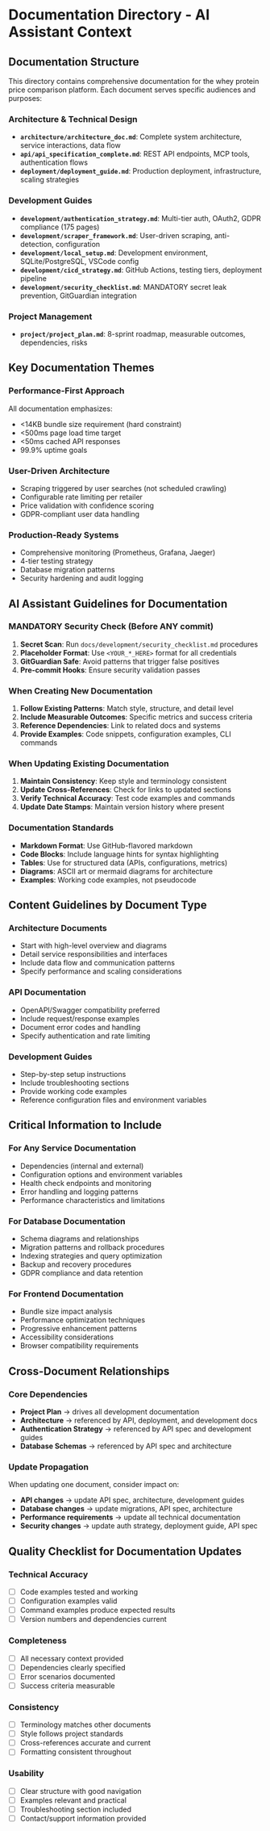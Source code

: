 # Documentation Directory - AI Assistant Context

## Documentation Structure

This directory contains comprehensive documentation for the whey protein price comparison platform. Each document serves specific audiences and purposes:

### Architecture & Technical Design
- **`architecture/architecture_doc.md`**: Complete system architecture, service interactions, data flow
- **`api/api_specification_complete.md`**: REST API endpoints, MCP tools, authentication flows
- **`deployment/deployment_guide.md`**: Production deployment, infrastructure, scaling strategies

### Development Guides  
- **`development/authentication_strategy.md`**: Multi-tier auth, OAuth2, GDPR compliance (175 pages)
- **`development/scraper_framework.md`**: User-driven scraping, anti-detection, configuration
- **`development/local_setup.md`**: Development environment, SQLite/PostgreSQL, VSCode config
- **`development/cicd_strategy.md`**: GitHub Actions, testing tiers, deployment pipeline
- **`development/security_checklist.md`**: MANDATORY secret leak prevention, GitGuardian integration

### Project Management
- **`project/project_plan.md`**: 8-sprint roadmap, measurable outcomes, dependencies, risks

## Key Documentation Themes

### Performance-First Approach
All documentation emphasizes:
- <14KB bundle size requirement (hard constraint)
- <500ms page load time target
- <50ms cached API responses
- 99.9% uptime goals

### User-Driven Architecture
- Scraping triggered by user searches (not scheduled crawling)
- Configurable rate limiting per retailer
- Price validation with confidence scoring
- GDPR-compliant user data handling

### Production-Ready Systems
- Comprehensive monitoring (Prometheus, Grafana, Jaeger)
- 4-tier testing strategy
- Database migration patterns
- Security hardening and audit logging

## AI Assistant Guidelines for Documentation

### MANDATORY Security Check (Before ANY commit)
1. **Secret Scan**: Run `docs/development/security_checklist.md` procedures
2. **Placeholder Format**: Use `<YOUR_*_HERE>` format for all credentials
3. **GitGuardian Safe**: Avoid patterns that trigger false positives
4. **Pre-commit Hooks**: Ensure security validation passes

### When Creating New Documentation
1. **Follow Existing Patterns**: Match style, structure, and detail level
2. **Include Measurable Outcomes**: Specific metrics and success criteria
3. **Reference Dependencies**: Link to related docs and systems
4. **Provide Examples**: Code snippets, configuration examples, CLI commands

### When Updating Existing Documentation
1. **Maintain Consistency**: Keep style and terminology consistent
2. **Update Cross-References**: Check for links to updated sections
3. **Verify Technical Accuracy**: Test code examples and commands
4. **Update Date Stamps**: Maintain version history where present

### Documentation Standards
- **Markdown Format**: Use GitHub-flavored markdown
- **Code Blocks**: Include language hints for syntax highlighting  
- **Tables**: Use for structured data (APIs, configurations, metrics)
- **Diagrams**: ASCII art or mermaid diagrams for architecture
- **Examples**: Working code examples, not pseudocode

## Content Guidelines by Document Type

### Architecture Documents
- Start with high-level overview and diagrams
- Detail service responsibilities and interfaces
- Include data flow and communication patterns
- Specify performance and scaling considerations

### API Documentation
- OpenAPI/Swagger compatibility preferred
- Include request/response examples
- Document error codes and handling
- Specify authentication and rate limiting

### Development Guides
- Step-by-step setup instructions
- Include troubleshooting sections
- Provide working code examples
- Reference configuration files and environment variables

## Critical Information to Include

### For Any Service Documentation
- Dependencies (internal and external)
- Configuration options and environment variables
- Health check endpoints and monitoring
- Error handling and logging patterns
- Performance characteristics and limitations

### For Database Documentation
- Schema diagrams and relationships
- Migration patterns and rollback procedures
- Indexing strategies and query optimization
- Backup and recovery procedures
- GDPR compliance and data retention

### For Frontend Documentation
- Bundle size impact analysis
- Performance optimization techniques
- Progressive enhancement patterns
- Accessibility considerations
- Browser compatibility requirements

## Cross-Document Relationships

### Core Dependencies
- **Project Plan** → drives all development documentation
- **Architecture** → referenced by API, deployment, and development docs  
- **Authentication Strategy** → referenced by API spec and development guides
- **Database Schemas** → referenced by API spec and architecture

### Update Propagation
When updating one document, consider impact on:
- **API changes** → update API spec, architecture, development guides
- **Database changes** → update migrations, API spec, architecture
- **Performance requirements** → update all technical documentation
- **Security changes** → update auth strategy, deployment guide, API spec

## Quality Checklist for Documentation Updates

### Technical Accuracy
- [ ] Code examples tested and working
- [ ] Configuration examples valid
- [ ] Command examples produce expected results
- [ ] Version numbers and dependencies current

### Completeness
- [ ] All necessary context provided
- [ ] Dependencies clearly specified
- [ ] Error scenarios documented
- [ ] Success criteria measurable

### Consistency
- [ ] Terminology matches other documents
- [ ] Style follows project standards
- [ ] Cross-references accurate and current
- [ ] Formatting consistent throughout

### Usability
- [ ] Clear structure with good navigation
- [ ] Examples relevant and practical
- [ ] Troubleshooting section included
- [ ] Contact/support information provided